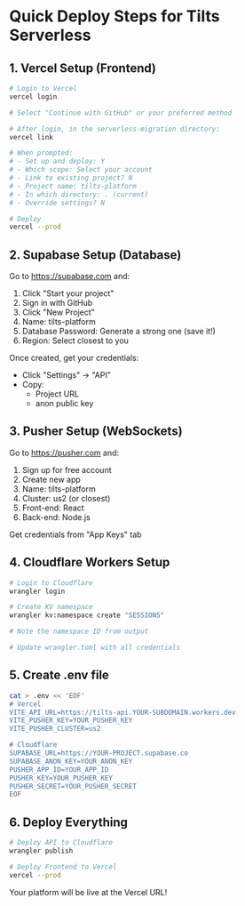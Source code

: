 # Quick Deploy Steps for Tilts Serverless

## 1. Vercel Setup (Frontend)

```bash
# Login to Vercel
vercel login

# Select "Continue with GitHub" or your preferred method

# After login, in the serverless-migration directory:
vercel link

# When prompted:
# - Set up and deploy: Y
# - Which scope: Select your account
# - Link to existing project? N
# - Project name: tilts-platform
# - In which directory: . (current)
# - Override settings? N

# Deploy
vercel --prod
```

## 2. Supabase Setup (Database)

Go to https://supabase.com and:
1. Click "Start your project"
2. Sign in with GitHub
3. Click "New Project"
4. Name: tilts-platform
5. Database Password: Generate a strong one (save it!)
6. Region: Select closest to you

Once created, get your credentials:
- Click "Settings" → "API"
- Copy:
  - Project URL
  - anon public key

## 3. Pusher Setup (WebSockets)

Go to https://pusher.com and:
1. Sign up for free account
2. Create new app
3. Name: tilts-platform
4. Cluster: us2 (or closest)
5. Front-end: React
6. Back-end: Node.js

Get credentials from "App Keys" tab

## 4. Cloudflare Workers Setup

```bash
# Login to Cloudflare
wrangler login

# Create KV namespace
wrangler kv:namespace create "SESSIONS"

# Note the namespace ID from output

# Update wrangler.toml with all credentials
```

## 5. Create .env file

```bash
cat > .env << 'EOF'
# Vercel
VITE_API_URL=https://tilts-api.YOUR-SUBDOMAIN.workers.dev
VITE_PUSHER_KEY=YOUR_PUSHER_KEY
VITE_PUSHER_CLUSTER=us2

# Cloudflare
SUPABASE_URL=https://YOUR-PROJECT.supabase.co
SUPABASE_ANON_KEY=YOUR_ANON_KEY
PUSHER_APP_ID=YOUR_APP_ID
PUSHER_KEY=YOUR_PUSHER_KEY
PUSHER_SECRET=YOUR_PUSHER_SECRET
EOF
```

## 6. Deploy Everything

```bash
# Deploy API to Cloudflare
wrangler publish

# Deploy Frontend to Vercel
vercel --prod
```

Your platform will be live at the Vercel URL!